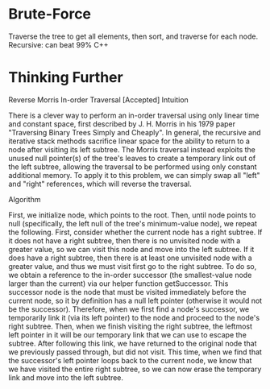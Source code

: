# Brute-Force
Traverse the tree to get all elements, then sort, and traverse for each node.
Recursive: can beat 99% C++

# Thinking Further
Reverse Morris In-order Traversal [Accepted]
Intuition

There is a clever way to perform an in-order traversal using only linear time and constant space, first described by J. H. Morris in his 1979 paper "Traversing Binary Trees Simply and Cheaply". In general, the recursive and iterative stack methods sacrifice linear space for the ability to return to a node after visiting its left subtree. The Morris traversal instead exploits the unused null pointer(s) of the tree's leaves to create a temporary link out of the left subtree, allowing the traversal to be performed using only constant additional memory. To apply it to this problem, we can simply swap all "left" and "right" references, which will reverse the traversal.

Algorithm

First, we initialize node, which points to the root. Then, until node points to null (specifically, the left null of the tree's minimum-value node), we repeat the following. First, consider whether the current node has a right subtree. If it does not have a right subtree, then there is no unvisited node with a greater value, so we can visit this node and move into the left subtree. If it does have a right subtree, then there is at least one unvisited node with a greater value, and thus we must visit first go to the right subtree. To do so, we obtain a reference to the in-order successor (the smallest-value node larger than the current) via our helper function getSuccessor. This successor node is the node that must be visited immediately before the current node, so it by definition has a null left pointer (otherwise it would not be the successor). Therefore, when we first find a node's successor, we temporarily link it (via its left pointer) to the node and proceed to the node's right subtree. Then, when we finish visiting the right subtree, the leftmost left pointer in it will be our temporary link that we can use to escape the subtree. After following this link, we have returned to the original node that we previously passed through, but did not visit. This time, when we find that the successor's left pointer loops back to the current node, we know that we have visited the entire right subtree, so we can now erase the temporary link and move into the left subtree.
